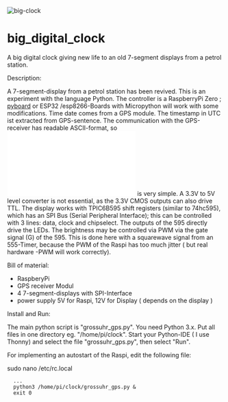 ![big-clock](https://user-images.githubusercontent.com/50828453/71590415-9c593680-2b28-11ea-9261-22b783d1ca86.JPG)

# big_digital_clock
A big digital clock giving new life to an old 7-segment displays from a petrol station. 

Description:

A 7-segment-display from a petrol station has been revived. This is an experiment with the language Python.
The controller is a RaspberryPi Zero ; [pyboard](https://pyboard.org/wp-content/uploads/2019/01/PYBv1_1-1024x768.jpg)
or ESP32 /esp8266-Boards with Micropython will work with some modifications.
Time date comes from a GPS module.  The timestamp in UTC ist extracted from GPS-sentence. The communication with the GPS-receiver has readable ASCII-format, so ![software](doc/gps_decoder.py) is very simple.
A 3.3V to 5V level converter is not essential, as the 3.3V CMOS outputs can also drive TTL.
The display works with TPIC6B595 shift registers (similar to 74hc595), which has an SPI Bus (Serial Peripheral Interface);
this can be controlled with 3 lines: data, clock and chipselect. The outputs of the 595 directly drive the LEDs.
The brightness may be controlled via PWM via the gate signal (G) of the 595. This is done here with a squarewave signal from an
555-Timer, because the PWM of the Raspi has too much jitter ( but real hardware -PWM will work correctly).

Bill of material:
  - RaspberyPi
  - GPS receiver Modul
  - 4 7-segment-displays with SPI-Interface
  - power supply 5V for Raspi, 12V for Display ( depends on the display )


Install and Run:

The main python script is "grossuhr_gps.py".
You need Python 3.x.
Put all files in one directory eg. "/home/pi/clock". Start your Python-IDE ( I use Thonny) and 
select the  file "grossuhr_gps.py", then select "Run". 

For implementing an autostart of the Raspi, edit the following file:

sudo nano /etc/rc.local

      ...
      python3 /home/pi/clock/grossuhr_gps.py &
      exit 0



